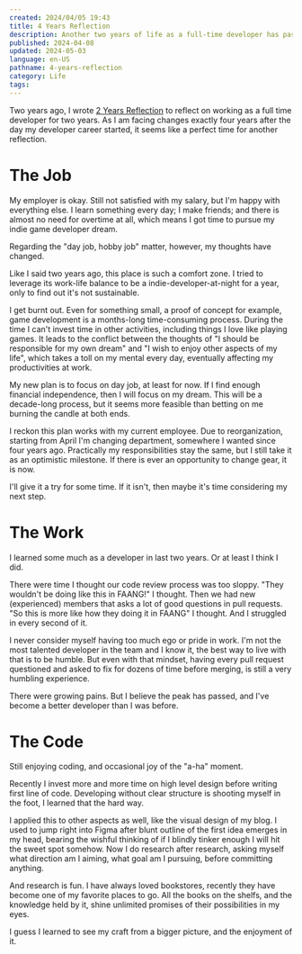 ```yaml
---
created: 2024/04/05 19:43
title: 4 Years Reflection
description: Another two years of life as a full-time developer has passed. Many things changed and many lessons learned. It's a perfect timing to look back and reflect.
published: 2024-04-08
updated: 2024-05-03
language: en-US
pathname: 4-years-reflection
category: Life
tags:
---
```

Two years ago, I wrote [2 Years Reflection](https://asukawang.com/blog/2-years-reflection) to reflect on working as a full time developer for two years. As I am facing changes exactly four years after the day my developer career started, it seems like a perfect time for another reflection.
# The Job
My employer is okay. Still not satisfied with my salary, but I'm happy with everything else. I learn something every day; I make friends; and there is almost no need for overtime at all, which means I got time to pursue my indie game developer dream.

Regarding the "day job, hobby job" matter, however, my thoughts have changed.

Like I said two years ago, this place is such a comfort zone. I tried to leverage its work-life balance to be a indie-developer-at-night for a year, only to find out it's not sustainable.

I get burnt out. Even for something small, a proof of concept for example, game development is a months-long time-consuming process. During the time I can't invest time in other activities, including things I love like playing games. It leads to the conflict between the thoughts of "I should be responsible for my own dream" and "I wish to enjoy other aspects of my life", which takes a toll on my mental every day, eventually affecting my productivities at work.

My new plan is to focus on day job, at least for now. If I find enough financial independence, then I will focus on my dream. This will be a decade-long process, but it seems more feasible than betting on me burning the candle at both ends.

I reckon this plan works with my current employee. Due to reorganization, starting from April I'm changing department, somewhere I wanted since four years ago. Practically my responsibilities stay the same, but I still take it as an optimistic milestone. If there is ever an opportunity to change gear, it is now.

I'll give it a try for some time. If it isn't, then maybe it's time considering my next step.
# The Work
I learned some much as a developer in last two years. Or at least I think I did.

There were time I thought our code review process was too sloppy. "They wouldn't be doing like this in FAANG!" I thought. Then we had new (experienced) members that asks a lot of good questions in pull requests. "So this is more like how they doing it in FAANG" I thought. And I struggled in every second of it.

I never consider myself having too much ego or pride in work. I'm not the most talented developer in the team and I know it, the best way to live with that is to be humble. But even with that mindset, having every pull request questioned and asked to fix for dozens of time before merging, is still a very humbling experience.

There were growing pains. But I believe the peak has passed, and I've become a better developer than I was before.
# The Code
Still enjoying coding, and occasional joy of the "a-ha" moment.

Recently I invest more and more time on high level design before writing first line of code. Developing without clear structure is shooting myself in the foot, I learned that the hard way.

I applied this to other aspects as well, like the visual design of my blog. I used to jump right into Figma after blunt outline of the first idea emerges in my head, bearing the wishful thinking of if I blindly tinker enough I will hit the sweet spot somehow. Now I do research after research, asking myself what direction am I aiming, what goal am I pursuing, before committing anything.

And research is fun. I have always loved bookstores, recently they have become one of my favorite places to go. All the books on the shelfs, and the knowledge held by it, shine unlimited promises of their possibilities in my eyes.

I guess I learned to see my craft from a bigger picture, and the enjoyment of it.
